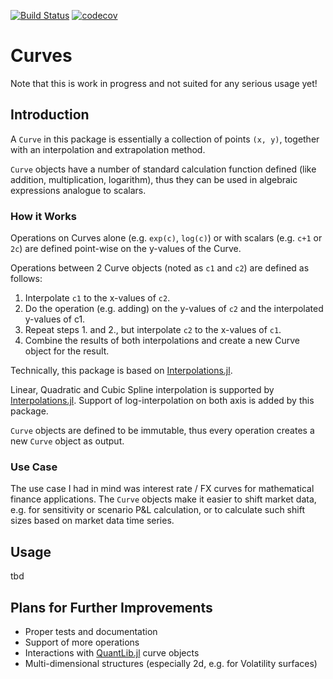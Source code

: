 [![Build Status](https://travis-ci.com/lungben/Curves.jl.svg?branch=master)](https://travis-ci.com/lungben/Curves.jl)
[![codecov](https://codecov.io/gh/lungben/Curves.jl/branch/master/graph/badge.svg)](https://codecov.io/gh/lungben/Curves.jl)

# Curves

Note that this is work in progress and not suited for any serious usage yet!

## Introduction

A `Curve` in this package is essentially a collection of points `(x, y)`, together with an interpolation and extrapolation method.

`Curve` objects have a number of standard calculation function defined (like addition, multiplication, logarithm), thus they can be used in algebraic expressions analogue to scalars.

### How it Works

Operations on Curves alone (e.g. `exp(c)`, `log(c)`) or with scalars (e.g. `c+1` or `2c`) are defined point-wise on the y-values of the Curve.

Operations between 2 Curve objects (noted as `c1` and `c2`) are defined as follows:
1. Interpolate `c1` to the x-values of `c2`.
2. Do the operation (e.g. adding) on the y-values of `c2` and the interpolated y-values of c1.
3. Repeat steps 1. and 2., but interpolate `c2` to the x-values of `c1`.
4. Combine the results of both interpolations and create a new Curve object for the result.

Technically, this package is based on [Interpolations.jl](https://github.com/JuliaMath/Interpolations.jl).

Linear, Quadratic and Cubic Spline interpolation is supported by [Interpolations.jl](https://github.com/JuliaMath/Interpolations.jl). Support of log-interpolation on both axis is added by this package.

`Curve` objects are defined to be immutable, thus every operation creates a new `Curve` object as output.

### Use Case

The use case I had in mind was interest rate / FX curves for mathematical finance applications.
The `Curve` objects make it easier to shift market data, e.g. for sensitivity or scenario P&L calculation, or to calculate such shift sizes based on market data time series.

## Usage

tbd

## Plans for Further Improvements

* Proper tests and documentation
* Support of more operations
* Interactions with [QuantLib.jl](https://github.com/pazzo83/QuantLib.jl) curve objects
* Multi-dimensional structures (especially 2d, e.g. for Volatility surfaces)
